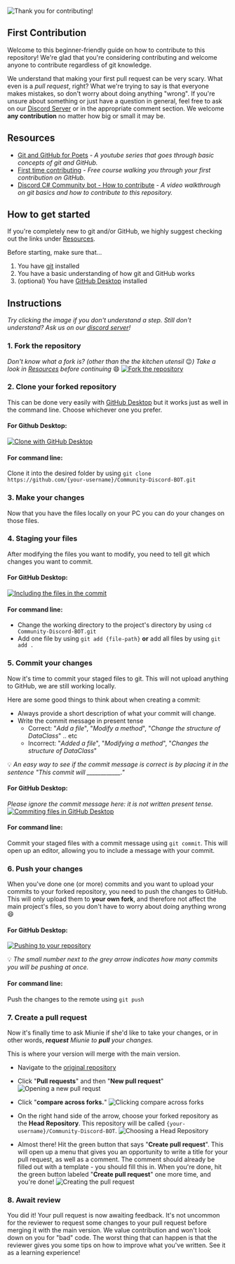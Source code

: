 ![Thank you for contributing!](https://i.imgur.com/E5jgNX1.png)
## First Contribution
Welcome to this beginner-friendly guide on how to contribute to this repository! We're glad that you're considering contributing and welcome anyone to contribute regardless of git knowledge. 

We understand that making your first pull request can be very scary. What even is a _pull request_, right? What we're trying to say is that everyone makes mistakes, so don't worry about doing anything "wrong". If you're unsure about something or just have a question in general, feel free to ask on our [Discord Server](https://discord.gg/R9j8DJF) or in the appropriate comment section. We welcome **any contribution** no matter how big or small it may be.

## Resources

* [Git and GitHub for Poets](https://www.youtube.com/playlist?list=PLRqwX-V7Uu6ZF9C0YMKuns9sLDzK6zoiV) - _A youtube series that goes through basic concepts of git and GitHub._
* [First time contributing](https://egghead.io/courses/how-to-contribute-to-an-open-source-project-on-github) - _Free course walking you through your first contribution on GitHub._
* [Discord C# Community bot - How to contribute](https://youtu.be/85s_-i4hHbM) - _A video walkthrough on git basics and how to contribute to this repository._

## How to get started
If you're completely new to git and/or GitHub, we highly suggest checking out the links under [Resources](#resources).

Before starting, make sure that...
1. You have [git](https://git-scm.com/downloads) installed
2. You have a basic understanding of how git and GitHub works
3. (optional) You have [GitHub Desktop](https://desktop.github.com/) installed

## Instructions
_Try clicking the image if you don't understand a step. Still don't understand? Ask us on our [discord server](https://discord.gg/R9j8DJF)!_

### 1. Fork the repository
_Don't know what a fork is? (other than the the kitchen utensil_ :wink:_) Take a look in [Resources](#resources) before continuing_ :smile:
[![Fork the repository](https://github-images.s3.amazonaws.com/help/bootcamp/Bootcamp-Fork.png)](https://guides.github.com/activities/forking/#fork)

### 2. Clone your forked repository
This can be done very easily with [GitHub Desktop](https://desktop.github.com/) but it works just as well in the command line. Choose whichever one you prefer.

#### For Github Desktop:
[![Clone with GitHub Desktop](https://services.github.com/on-demand/images/gifs/github-desktop/clone-repository-locally.gif)](https://services.github.com/on-demand/github-desktop/clone-repository-github-desktop)

#### For command line:
Clone it into the desired folder by using 
`git clone https://github.com/{your-username}/Community-Discord-BOT.git`

### 3. Make your changes
Now that you have the files locally on your PC you can do your changes on those files.

### 4. Staging your files
After modifying the files you want to modify, you need to tell git which changes you want to commit. 

#### For GitHub Desktop:
[![Including the files in the commit](https://i.imgur.com/mfWIwla.png)](https://services.github.com/on-demand/github-desktop/add-commits-github-desktop)

#### For command line:
* Change the working directory to the project's directory by using `cd Community-Discord-BOT.git`
* Add one file by using `git add {file-path}` **or** add all files by using `git add .`

### 5. Commit your changes
Now it's time to commit your staged files to git. This will not upload anything to GitHub, we are still working locally.

Here are some good things to think about when creating a commit:
* Always provide a short description of what your commit will change.
* Write the commit message in present tense
    * Correct: "_Add a file_", "_Modify a method_", "_Change the structure of DataClass_" .. etc
    * Incorrect: "_Added a file_", "_Modifying a method_", "_Changes the structure of DataClass_"

:bulb: _An easy way to see if the commit message is correct is by placing it in the sentence "This commit will \_\_\_\_\_\_\_\_\_\_\_\_."_

#### For GitHub Desktop:
_Please ignore the commit message here: it is not written present tense._
[![Commiting files in GitHub Desktop](https://services.github.com/on-demand/images/gifs/github-desktop/making-commits-locally.gif)](https://services.github.com/on-demand/github-desktop/add-commits-github-desktop)

#### For command line:
Commit your staged files with a commit message using `git commit`. This will open up an editor, allowing you to include a message with your commit.

### 6. Push your changes
When you've done one (or more) commits and you want to upload your commits to your forked repository, you need to push the changes to GitHub. This will only upload them to **your own fork**, and therefore not affect the main project's files, so you don't have to worry about doing anything wrong :smile:

#### For GitHub Desktop:
[![Pushing to your repository](https://i.imgur.com/NydmYx0.png)](https://services.github.com/on-demand/github-desktop/add-commits-github-desktop)

:bulb: _The small number next to the grey arrow indicates how many commits you will be pushing at once._

#### For command line:
Push the changes to the remote using `git push`

### 7. Create a pull request
Now it's finally time to ask Miunie if she'd like to take your changes, or in other words, _**request** Miunie to **pull** your changes._

This is where your version will merge with the main version. 

* Navigate to the [original repository](https://github.com/discord-bot-tutorial/Community-Discord-BOT)

* Click "**Pull requests**" and then "**New pull request**"
![Opening a new pull requst](https://i.imgur.com/e7lN5wI.png)

* Click "**compare across forks.**"
![Clicking compare across forks](https://i.imgur.com/tEgjhRn.png)

* On the right hand side of the arrow, choose your forked repository as the **Head Repository**. This repository will be called `{your-username}/Community-Discord-BOT`.
![Choosing a Head Repository](https://i.imgur.com/JI0ONBd.png)

* Almost there! Hit the green button that says "**Create pull request**". This will open up a menu that gives you an opportunity to write a title for your pull request, as well as a comment. The comment should already be filled out with a template - you should fill this in. When you're done, hit the green button labeled "**Create pull request**" one more time, and you're done!
![Creating the pull request](https://i.imgur.com/sUELwWk.png)

### 8. Await review
You did it! Your pull request is now awaiting feedback. It's not uncommon for the reviewer to request some changes to your pull request before merging it with the main version. We value contribution and won't look down on you for "bad" code. The worst thing that can happen is that the reviewer gives you some tips on how to improve what you've written. See it as a learning experience!
